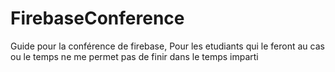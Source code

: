 # FirebaseConference
Guide pour la conférence de firebase, Pour les etudiants qui le feront au cas ou le temps ne me permet pas de finir dans le temps imparti
